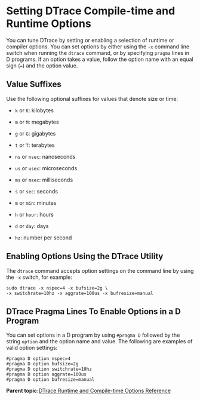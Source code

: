 
# Setting DTrace Compile-time and Runtime Options <a id="dt_runtime_option_description">

You can tune DTrace by setting or enabling a selection of runtime or compiler options. You can set options by either using the `-x` command line switch when running the `dtrace` command, or by specifying `pragma` lines in D programs. If an option takes a value, follow the option name with an equal sign \(`=`\) and the option value.

## Value Suffixes

Use the following optional suffixes for values that denote size or time:

-   `k` or `K`: kilobytes

-   `m` or `M`: megabytes

-   `g` or `G`: gigabytes

-   `t` or `T`: terabytes

-   `ns` or `nsec`: nanoseconds

-   `us` or `usec`: microseconds

-   `ms` or `msec`: milliseconds

-   `s` or `sec`: seconds

-   `m` or `min`: minutes

-   `h` or `hour`: hours

-   `d` or `day`: days

-   `hz`: number per second


## Enabling Options Using the DTrace Utility

The `dtrace` command accepts option settings on the command line by using the `-x` switch, for example:

```
sudo dtrace -x nspec=4 -x bufsize=2g \
-x switchrate=10hz -x aggrate=100us -x bufresize=manual
```

## DTrace Pragma Lines To Enable Options in a D Program

You can set options in a D program by using `#pragma D` followed by the string `option` and the option name and value. The following are examples of valid option settings:

```
#pragma D option nspec=4
#pragma D option bufsize=2g
#pragma D option switchrate=10hz
#pragma D option aggrate=100us
#pragma D option bufresize=manual
```

**Parent topic:**[DTrace Runtime and Compile-time Options Reference](../reference/dtrace_runtime_options.md)

